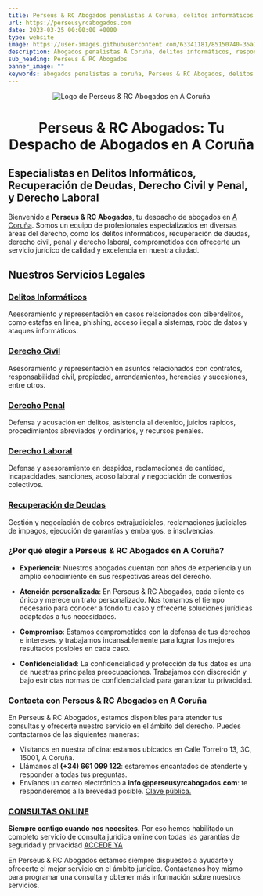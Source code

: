 ```yaml
---
title: Perseus & RC Abogados penalistas A Coruña, delitos informáticos
url: https://perseusyrcabogados.com
date: 2023-03-25 00:00:00 +0000
type: website
image: https://user-images.githubusercontent.com/63341181/85150740-35a11400-b253-11ea-9a7d-fd3fffc300c0.png
description: Abogados penalistas A Coruña, delitos informáticos, responsabilidad civil, asesoramiento jurídico a empresas
sub_heading: Perseus & RC Abogados
banner_image: ""
keywords: abogados penalistas a coruña, Perseus & RC Abogados, delitos informáticos, abogados penalistas, abogados
---
```


<p style="text-align:center">
  <img src="https://user-images.githubusercontent.com/63341181/85150740-35a11400-b253-11ea-9a7d-fd3fffc300c0.png" alt="Logo de Perseus & RC Abogados en A Coruña" class="responsive logo-perseus">
</p>

<h1 style="text-align:center; font-size: 2em; font-weight: bold;">Perseus &amp; RC Abogados: Tu Despacho de Abogados en A Coruña</h1>

## Especialistas en Delitos Informáticos, Recuperación de Deudas, Derecho Civil y Penal, y Derecho Laboral

Bienvenido a **Perseus & RC Abogados**, tu despacho de abogados en [A Coruña](https://www.coruna.gal/). Somos un equipo de profesionales especializados en diversas áreas del derecho, como los delitos informáticos, recuperación de deudas, derecho civil, penal y derecho laboral, comprometidos con ofrecerte un servicio jurídico de calidad y excelencia en nuestra ciudad.

## Nuestros Servicios Legales

### [Delitos Informáticos](/delitos-informaticos)
Asesoramiento y representación en casos relacionados con ciberdelitos, como estafas en línea, phishing, acceso ilegal a sistemas, robo de datos y ataques informáticos.

### [Derecho Civil](/derecho-civil)
Asesoramiento y representación en asuntos relacionados con contratos, responsabilidad civil, propiedad, arrendamientos, herencias y sucesiones, entre otros.

### [Derecho Penal](/derecho-penal)
Defensa y acusación en delitos, asistencia al detenido, juicios rápidos, procedimientos abreviados y ordinarios, y recursos penales.

### [Derecho Laboral](/derecho-laboral)
Defensa y asesoramiento en despidos, reclamaciones de cantidad, incapacidades, sanciones, acoso laboral y negociación de convenios colectivos.

### [Recuperación de Deudas](/recuperacion-de-deudas)
Gestión y negociación de cobros extrajudiciales, reclamaciones judiciales de impagos, ejecución de garantías y embargos, e insolvencias.

### ¿Por qué elegir a Perseus & RC Abogados en A Coruña?

- **Experiencia**: Nuestros abogados cuentan con años de experiencia y un amplio conocimiento en sus respectivas áreas del derecho.

- **Atención personalizada**: En Perseus & RC Abogados, cada cliente es único y merece un trato personalizado. Nos tomamos el tiempo necesario para conocer a fondo tu caso y ofrecerte soluciones jurídicas adaptadas a tus necesidades.

- **Compromiso**: Estamos comprometidos con la defensa de tus derechos e intereses, y trabajamos incansablemente para lograr los mejores resultados posibles en cada caso.

- **Confidencialidad**: La confidencialidad y protección de tus datos es una de nuestras principales preocupaciones. Trabajamos con discreción y bajo estrictas normas de confidencialidad para garantizar tu privacidad.

### Contacta con Perseus & RC Abogados en A Coruña

En Perseus & RC Abogados, estamos disponibles para atender tus consultas y ofrecerte nuestro servicio en el ámbito del derecho. Puedes contactarnos de las siguientes maneras:

- Visítanos en nuestra oficina: estamos ubicados en Calle Torreiro 13, 3C, 15001, A Coruña.
- Llámanos al **(+34) 661 099 122**: estaremos encantados de atenderte y responder a todas tus preguntas.
- Envíanos un correo electrónico a **info @perseusyrcabogados.com**: te responderemos a la brevedad posible.
  [Clave pública.](https://perseusyrcabogados.com/public-key.txt "Clave pública.")

### [CONSULTAS ONLINE](https://perseusyrcabogados.com/consultas-juridicas-online "CONSULTAS ONLINE")

**Siempre contigo cuando nos necesites.** Por eso hemos habilitado un completo servicio de consulta jurídica online con todas las garantías de seguridad y privacidad [ACCEDE YA](https://perseusyrcabogados.com/consultas-juridicas-online "CONSULTAS JURÍDICAS ONLINE")

En Perseus & RC Abogados estamos siempre dispuestos a ayudarte y ofrecerte el mejor servicio en el ámbito jurídico. Contáctanos hoy mismo para programar una consulta y obtener más información sobre nuestros servicios.
